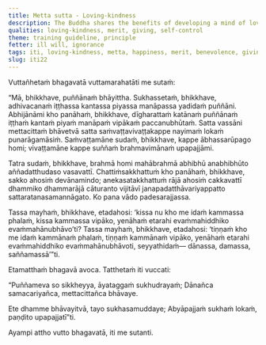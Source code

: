 ```yaml
---
title: Metta sutta - Loving-kindness
description: The Buddha shares the benefits of developing a mind of loving-kindness based on his direct knowledge.
qualities: loving-kindness, merit, giving, self-control
theme: training guideline, principle
fetter: ill will, ignorance
tags: iti, loving-kindness, metta, happiness, merit, benevolence, giving, taming, restraint, iti1-27
slug: iti22
---
```


Vuttañhetaṁ bhagavatā vuttamarahatāti me sutaṁ:

“Mā, bhikkhave, puññānaṁ bhāyittha. Sukhassetaṁ, bhikkhave, adhivacanaṁ iṭṭhassa kantassa piyassa manāpassa yadidaṁ puññāni. Abhijānāmi kho panāhaṁ, bhikkhave, dīgharattaṁ katānaṁ puññānaṁ iṭṭhaṁ kantaṁ piyaṁ manāpaṁ vipākaṁ paccanubhūtaṁ. Satta vassāni mettacittaṁ bhāvetvā satta saṁvaṭṭavivaṭṭakappe nayimaṁ lokaṁ punarāgamāsiṁ. Saṁvaṭṭamāne sudaṁ, bhikkhave, kappe ābhassarūpago homi; vivaṭṭamāne kappe suññaṁ brahmavimānaṁ upapajjāmi.

Tatra sudaṁ, bhikkhave, brahmā homi mahābrahmā abhibhū anabhibhūto aññadatthudaso vasavattī. Chattiṁsakkhattuṁ kho panāhaṁ, bhikkhave, sakko ahosiṁ devānamindo; anekasatakkhattuṁ rājā ahosiṁ cakkavattī dhammiko dhammarājā cāturanto vijitāvī janapadatthāvariyappatto sattaratanasamannāgato. Ko pana vādo padesarajjassa.

Tassa mayhaṁ, bhikkhave, etadahosi: ‘kissa nu kho me idaṁ kammassa phalaṁ, kissa kammassa vipāko, yenāhaṁ etarahi evaṁmahiddhiko evaṁmahānubhāvo’ti? Tassa mayhaṁ, bhikkhave, etadahosi: ‘tiṇṇaṁ kho me idaṁ kammānaṁ phalaṁ, tiṇṇaṁ kammānaṁ vipāko, yenāhaṁ etarahi evaṁmahiddhiko evaṁmahānubhāvoti, seyyathidaṁ— dānassa, damassa, saññamassā’”ti.

Etamatthaṁ bhagavā avoca. Tatthetaṁ iti vuccati:

“Puññameva so sikkheyya,
āyataggaṁ sukhudrayaṁ;
Dānañca samacariyañca,
mettacittañca bhāvaye.

Ete dhamme bhāvayitvā,
tayo sukhasamuddaye;
Abyāpajjaṁ sukhaṁ lokaṁ,
paṇḍito upapajjatī”ti.

Ayampi attho vutto bhagavatā, iti me sutanti.
